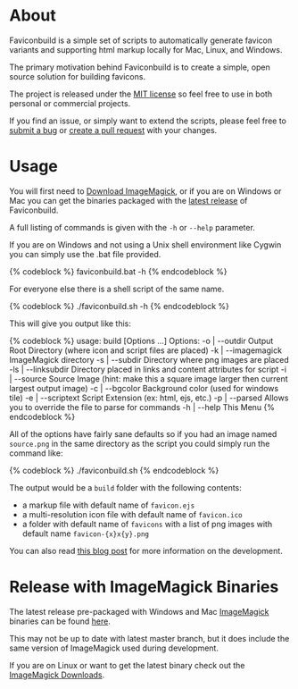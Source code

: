 # About
Faviconbuild is a simple set of scripts to automatically generate favicon variants and supporting html markup locally for Mac, Linux, and Windows.

The primary motivation behind Faviconbuild is to create a simple, open source solution for building favicons.

The project is released under the [MIT license](https://github.com/matthewsanders/faviconbuild/blob/master/LICENSE) so feel free to use in both personal or commercial projects.  

If you find an issue, or simply want to extend the scripts, please feel free to [submit a bug](https://github.com/matthewsanders/faviconbuild/issues) or [create a pull request](https://github.com/matthewsanders/faviconbuild/pulls) with your changes.

# Usage
You will first need to [Download ImageMagick](http://www.imagemagick.org/script/binary-releases.php), or if you are on Windows or Mac you can get the binaries packaged with the [latest release](https://github.com/matthewsanders/faviconbuild/releases/latest) of Faviconbuild.

A full listing of commands is given with the `-h` or `--help` parameter.

If you are on Windows and not using a Unix shell environment like Cygwin you can simply use the .bat file provided.  

{% codeblock %}
faviconbuild.bat -h
{% endcodeblock %}

For everyone else there is a shell script of the same name.

{% codeblock %}
./faviconbuild.sh -h
{% endcodeblock %}

This will give you output like this:

{% codeblock %}
usage: build [Options ...]
Options:
	-o  | --outdir          Output Root Directory (where icon and script files are placed)
	-k  | --imagemagick     ImageMagick directory
	-s  | --subdir          Directory where png images are placed
	-ls | --linksubdir      Directory placed in links and content attributes for script
	-i  | --source          Source Image (hint: make this a square image larger then current largest output image)
	-c  | --bgcolor         Background color (used for windows tile)
	-e  | --scriptext       Script Extension (ex: html, ejs, etc.)
	-p  | --parsed          Allows you to override the file to parse for commands
	-h  | --help            This Menu
{% endcodeblock %}

All of the options have fairly sane defaults so if you had an image named `source.png` in the same directory as the script you could simply run the command like:

{% codeblock %}
./faviconbuild.sh
{% endcodeblock %}

The output would be a `build` folder with the following contents:
* a markup file with default name of `favicon.ejs`
* a multi-resolution icon file with default name of `favicon.ico`
* a folder with default name of `favicons` with a list of png images with default name `favicon-{x}x{y}.png`

You can also read [this blog post](https://theknowledgeaccelerator.com/2015/10/10/faviconbuild/) for more information on the development.

# Release with ImageMagick Binaries

The latest release pre-packaged with Windows and Mac [ImageMagick](http://www.imagemagick.org/script/index.php) binaries can be found [here](https://github.com/matthewsanders/faviconbuild/releases/latest).

This may not be up to date with latest master branch, but it does include the same version of ImageMagick used during development.

If you are on Linux or want to get the latest binary check out the [ImageMagick Downloads](http://www.imagemagick.org/script/binary-releases.php).